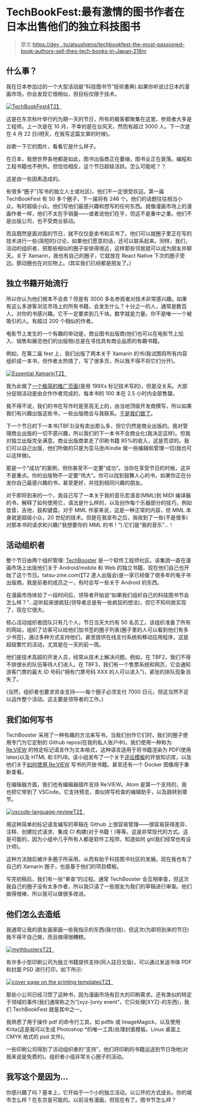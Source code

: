 # TechBookFest:最有激情的图书作者在日本出售他们的独立科技图书

> 原文:[https://dev . to/atsushieno/techbookfest-the-most-passioned-book-authors-sell-thes-tech-books-in-Japan-218m](https://dev.to/atsushieno/techbookfest-the-most-passionate-book-authors-sell-their-tech-books-in-japan-218m)

## [](#what-is-it)什么事？

我在日本参加过的一个大型活动是“科技图书节”技術書典).如果你听说过日本的漫画市场，你会发现它很相似，但目标仅限于技术。

[![TechBookFest4](../Images/241862d33d182c49587832aa3401919f.png)T2】](https://res.cloudinary.com/practicaldev/image/fetch/s--9qvI_9UV--/c_limit%2Cf_auto%2Cfl_progressive%2Cq_auto%2Cw_880/https://techbookfest.org/assets/tbf04/images/top.jpg)

这是在东京秋叶举行的为期一天的节日，所有的极客都聚集在这里。参观者大多是工程师。上一次是在 10 月，不幸的是在台风天，然而有超过 3000 人。下一次是在 4 月 22 日(明天，在我写这篇文章的时候)。

谷歌一下它的图片，看看它是什么样子。

在日本，我想世界各地都是如此，图书出版商正在萎缩，图书业正在衰落。编程和工程书籍也不例外。但恰恰相反，这个节日超级活跃。怎么可能呢？？

这是由一些因素造成的。

有很多“圈子”(写书的独立人士或社区)，他们不一定很受欢迎。第一届 TechBookFest 有 50 多个圈子，下一届将有 246 个。他们的话题往往相当小众，有时超级小众。他们写他们最感兴趣和想写的任何东西。就像漫画市场上的漫画作者一样，他们不太在乎销量——或者说他们在乎，但这不是重中之重。他们不是出版公司，也不受商业驱动。

而且既然是面对面的节日，就不仅仅是卖书和买书了。他们可以就圈子里正在写的技术进行一些(简短的)讨论，如果他们愿意的话，还可以联系起来。同样，我们，活动的组织者，把那些相似的圈子安排得很近，这样那些邻居就可以成为朋友并聊天。关于 Xamarin，我也有自己的圈子，它就放在 React Native 下次的圈子旁边。颤动圈也在对应物上。(其实我们已经都是朋友了。)

## [](#indie-books-get-popular)独立书籍开始流行

所以你认为他们根本不会卖？但是有 3000 多名参观者对技术非常感兴趣。如果有这么多游客浏览市场上的所有书籍，会发生什么？十分之一的人，通常是数百人，对你的书感兴趣。它不一定要卖到几千块。数字就是力量。你不是唯一一个被吸引的人。有超过 200 个相似的作者。

电影节上发生的一个有趣的举动是，商业图书出版商(他们也可以在电影节上加入、销售和展览他们的出版物)总是在寻找具有商业品质的有趣书籍。

例如，在第二届 fest 上，我们出版了两本关于 Xamarin 的书(我试图将所有内容组织成一本书，但作者太热情了，写了很多页，所以我不得不将它们分开)。

[![Essential Xamarin](../Images/2a2d028c0bbc081db4043bfd4a724f0e.png)T2】](https://res.cloudinary.com/practicaldev/image/fetch/s--uIF75kEa--/c_limit%2Cf_auto%2Cfl_progressive%2Cq_auto%2Cw_880/https://cdn-ak.f.st-hatena.com/images/fotolife/a/atsushieno/20170330/20170330191800.png)

我为此做了[一个极简的推广页面](https://atsushieno.github.io/xamaritans/tbf2.html)(是用 199Xs 标记技术写的)，但是没关系。大部分促销活动是由合作作者完成的，每本书的 100 本在 2.5 小时内全部售罄。

我不得不说，我们的书在写作时是至高无上的，由当地顶级开发商撰写，所以如果我们有兴趣出版这些书，一些出版商会与我联系。[于是我们做了](https://www.amazon.co.jp//dp/B07539YT44/)。

下一个节日的下一本书(TBF3)没有卖出那么多，但它仍然是商业出版的。我对管理商业出版的一切不感兴趣，所以我们的下一本书不会商业化(我决定这样)。但我对独立出版完全满意。商业出版商拿走了印刷书籍 85%的收入，这是荒谬的。我们可以自己出版，他们所做的只是为亚马逊/Kindle 做一些编辑和管理一切(我也可以这样做)。

那是一个“成功”的案例，但你甚至不一定要“成功”。当你在享受节日的时候，这并不是重点。你的出版物不一定要“伟大”。你可以找到鼓舞人心的书，如果你正在分发你自己最感兴趣的书，甚至更好，并找到相同兴趣的朋友。

对于即将到来的一个，我自己写了一本关于我的音乐宏语言(MML)到 MIDI 编译器的书，解释了如何使用它，语法是什么样的，以及创作每个乐器部分的技巧，例如低音，吉他，鼓和键盘。对于 MML 作家来说，这是一种正常的内容，但 MML 本身就是超级小众，20 世纪的技术。但是在我宣布之后，我收到了一些(不是很多)对那本书的请求和兴趣(“我想要你的 MML 的书！”).它们是“我的音乐”...！

## [](#the-event-organizers)活动组织者

整个节日由两个组织管理: [TechBooster](https://techbooster.org/) 是一个软件工程师社区。该集团一直在漫画市场上出版他们关于 Android/mobile 和 Web 的独立书籍，现在他们自己也开始了这个节日。tatsu-zine.com(【T2 達人出版会)是一家已经做了很多年的电子书出版商。我是前者的成员之一，有时会写一些关于 Android 的东西。

在漫画市场体验了一段时间后，领导者开始说“如果我们组织自己的科技图书节会怎么样？”...这听起来很疯狂(领导者总是有一些疯狂的想法)，但它不知何故实现了，现在它很大。

核心活动组织者团队只有几个人，节日当天大约有 50 名员工。该组织准备了所有的网站，组织了访客可以给他们加书签的圈子列表(圈子里的人可以看到他们有多少书签)，通过多种方式支持他们，甚至提供在线支付系统和移动应用程序。这是超级繁忙的活动，尤其是在一天的前一周。

他们是技术高超的开发人员，经常从技术上解决问题。例如，在 TBF2，我们不得不排很长的队伍等待人们进入。在 TBF3，我们有一个售票系统和网页，它会通知游客门票的最大 ID 号码(“拥有门票号码 XXX 的人可以进入”)，紧张的排队现象消失了。

(当然，组织者也要求资金支持——每个圈子必须支付 7000 日元，但这当然不足以运作整个活动。这主要是领导者的工作。)

## [](#how-we-compose-books)我们如何写书

TechBooster 采用了一种有趣的方法来写书。当我们创作它们时，我们的圈子使用专门为它定制的 Github repos(在我的私人账户中)。我们使用一种称为 [Re:VIEW](https://github.com/kmuto/review) 的特定标记语言作为文本格式，这种语言适用于将书籍渲染为 PDF(使用 latex)以及 HTML 和 EPUB。该小组发布了一个关于[评论模板](https://github.com/TechBooster/ReVIEW-Template)的开放知识库，以及他们关于[如何使用 Re:VIEW](https://github.com/TechBooster/C89-FirstStepReVIEW-v2) 写书的开放书籍。甚至还有一个 Docker 图像用于重新查看。

在编辑器方面，我们也有编辑器插件支持 Re:VIEW。Atom 是第一个支持的，我也把它带到了 VSCode。它支持预览，类似拼写检查的编辑助手，以及跳转到章节。

[![vscode-language-review](../Images/71059366220257dbcef562e89168b052.png)T2】](https://res.cloudinary.com/practicaldev/image/fetch/s--44J-U6-b--/c_limit%2Cf_auto%2Cfl_progressive%2Cq_auto%2Cw_880/https://raw.githubusercontent.com/atsushieno/vscode-language-review/master/docs/images/sshot-preview.png)

用这种简单的标记语言编写的草稿在 Github 上很容易管理——很容易获得差异、注释、创建拉式请求、集成 CI 构建(对于书籍！)等等。这是非常现代的方式。这是可能的，因为小组中几乎所有人都是软件工程师，知道如何 git(我们经常也有设计师)。

这种方法随后被许多圈子所采用，从而有助于科技图书社区的发展。现在我也有了自己的 Xamarin 圈子，也是基于他们的项目模板。

写完初稿后，我们有一些“审查”的过程。通常 TechBooster 会互相审查，但这次我自己的圈子没有太多作者，所以我只请了一些朋友为我们的草稿进行审查。他们做得很棒，所以我可以做很多改进。

## [](#how-they-go-paper)他们怎么去造纸

我通常让我的朋友画家画一些我指示的东西(我付钱)，但这次(为即将到来的节日)我不得不自己做，而且做得很糟糕。

[![mythbusters](../Images/6a75b1598f76d057560fa63857c3de9a.png)T2】](https://res.cloudinary.com/practicaldev/image/fetch/s--krlsVPlC--/c_limit%2Cf_auto%2Cfl_progressive%2Cq_auto%2Cw_880/https://cdn-ak.f.st-hatena.com/images/fotolife/a/atsushieno/20180419/20180419085023.png)

有许多小型印刷公司为独立书籍提供支持(同人誌日文版)，可以通过发送书体 PDF 和封面 PSD 进行打印，如下所示:

[![cover page on the printing templates](../Images/826c96fd75b80a239225f51f185b0bb0.png)T2】](https://res.cloudinary.com/practicaldev/image/fetch/s--tcgHcbcZ--/c_limit%2Cf_auto%2Cfl_progressive%2Cq_auto%2Cw_880/https://cdn-ak.f.st-hatena.com/images/fotolife/a/atsushieno/20180419/20180419082929.png)

那些小公司已经习惯了这种书，因为漫画市场有巨大的印刷需求。还有类似的特定于领域的事件(我们通常称之为“[xyz-]only event”，它只处理[XYZ]-的东西)，我们 TechBookFest 就是其中之一。

我熟悉了用于操作 pdf 的命令行工具，如 pdftk 或 ImageMagick，以及使用 Krita(这是我可以生成 Photoshop *的唯一工具)处理封面模板。Linux 桌面上 CMYK 格式的 psd 文件)。

一些印刷公司得到了活动组织者的“支持”，他们将印刷的书籍运送到节日场地(对我来说是免费的)。组织者小组非常关心圈子的活动。

## [](#im-writing-this-because)我写这个是因为...

你感兴趣了吗？基本上，它开始于一个小的独立活动，以公开的方式成长。你的城市怎么样？在东京是可能的。以前没有漫画，但现在有了。图书节怎么样？